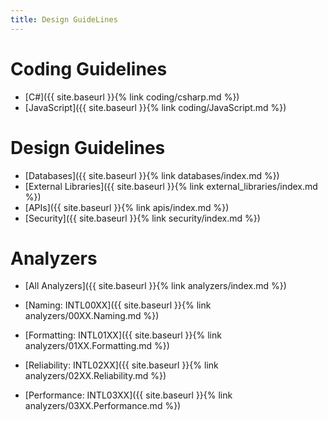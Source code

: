 ```yaml
---
title: Design GuideLines
---
```


Coding Guidelines
================
* [C#]({{ site.baseurl }}{% link coding/csharp.md %})
* [JavaScript]({{ site.baseurl }}{% link coding/JavaScript.md %})

Design Guidelines
================

* [Databases]({{ site.baseurl }}{% link databases/index.md %})
* [External Libraries]({{ site.baseurl }}{% link external_libraries/index.md %})
* [APIs]({{ site.baseurl }}{% link apis/index.md %})
* [Security]({{ site.baseurl }}{% link security/index.md %})

Analyzers
=========
- [All Analyzers]({{ site.baseurl }}{% link analyzers/index.md %})

- [Naming: INTL00XX]({{ site.baseurl }}{% link analyzers/00XX.Naming.md %})
- [Formatting: INTL01XX]({{ site.baseurl }}{% link analyzers/01XX.Formatting.md %})
- [Reliability: INTL02XX]({{ site.baseurl }}{% link analyzers/02XX.Reliability.md %})
- [Performance: INTL03XX]({{ site.baseurl }}{% link analyzers/03XX.Performance.md %})